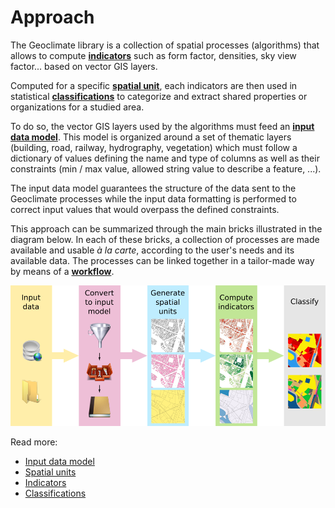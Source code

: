 # Approach

The Geoclimate library is a collection of spatial processes (algorithms) that allows to compute **[indicators](./indicators/indicators.md)** such as form factor, densities, sky view factor... based on vector GIS layers. 

Computed for a specific **[spatial unit](./spatial_units/spatial_units.md)**, each indicators are then used in statistical **[classifications](./classsifications/classifications.md)** to categorize and extract shared properties or organizations for a studied area.

To do so, the vector GIS layers used by the algorithms must feed an **[input data model](./input_data_model.md)**. This model is organized around a set of thematic layers (building, road, railway, hydrography, vegetation)  which must follow a dictionary of values defining the name and type of columns as well as their constraints (min / max value, allowed string value to describe a feature, ...). 

The input data model guarantees the structure of the data sent to the Geoclimate processes while the input data formatting is performed to correct input values that would overpass the defined constraints. 

This approach can be summarized through the main bricks illustrated in the diagram below. In each of these bricks, a collection of processes are made available and usable *à la carte*, according to the user's needs and its available data.
The processes can be linked together in a tailor-made way by means of a **[workflow](./workflow/description.md)**.



![approach](../resources/images/chain_documentation/approach.png)



Read more:

- [Input data model](./input_data_model.md)
- [Spatial units](./spatial_units/spatial_units.md)
- [Indicators](./indicators/indicators.md)
- [Classifications](./classsifications/classifications.md)





